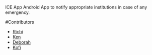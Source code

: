 ICE App
Android App to notify appropriate institutions in case of any emergency.

#Contributors 
<ul>
<li><a href="https://github.com/kingrichie4u">Richi </a></li>
<li><a href="https://github.com/kennyung6">Ken </a></li>
<li><a href="https://github.com/delasigh">Deborah </a></li>
<li><a href="https://github.com/iamkarsoft">Kofi</a></li>
</ul>
